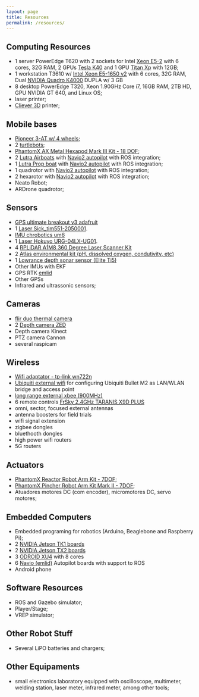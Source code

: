 ```yaml
---
layout: page
title: Resources
permalink: /resources/
---
```


## Computing Resources

 - 1 server PowerEdge T620 with 2 sockets for Intel [Xeon E5-2](https://ark.intel.com/PT-BR/products/64594/Intel-Xeon-Processor-E5-2620-15M-Cache-2_00-GHz-7_20-GTs-Intel-QPI) with 6 cores, 32G RAM, 2 GPUs [Tesla K40](https://www.nvidia.com/content/PDF/kepler/Tesla-K40-Active-Board-Spec-BD-06949-001_v03.pdf) and 1 GPU [Titan Xp](https://www.nvidia.com/en-us/geforce/products/10series/titan-xp/) with 12GB;
 - 1 workstation T3610 w/ [Intel Xeon E5-1650 v2](https://ark.intel.com/pt-br/products/75780/Intel-Xeon-Processor-E5-1650-v2-12M-Cache-3_50-GHz) with 6 cores, 32G RAM, Dual [NVIDIA Quadro K4000](https://www.nvidia.com/content/PDF/data-sheet/DS_NV_Quadro_K4000_OCT13_NV_US_LR.pdf) DUPLA w/ 3 GB 
 - 8 desktop PowerEdge T320, Xeon 1.90GHz Core i7, 16GB RAM, 2TB HD, GPU NVIDIA GT 640, and Linux OS;
 - laser printer;
 - [Cliever 3D](https://www.cliever.com/) printer;

## Mobile bases

 - [Pioneer 3-AT w/ 4 wheels](https://robots.ros.org/pioneer-3-at/);
 - 2 [turtlebots](http://store.clearpathrobotics.com/products/turtlebot-2);
 - [PhantomX AX Metal Hexapod Mark III Kit - 18 DOF](http://www.trossenrobotics.com/phantomx-ax-hexapod.aspx);
 - 2 [Lutra Airboats](http://senseplatypus.com/lutra-airboat/) with [Navio2 autopilot](https://emlid.com.br/navio/) with ROS integration;
 - 1 [Lutra Prop boat](http://senseplatypus.com/lutra-prop/) with [Navio2 autopilot](https://emlid.com.br/navio/) with ROS integration;
 - 1 quadrotor with [Navio2 autopilot](https://emlid.com.br/navio/) with ROS integration;
 - 2 hexarotor with [Navio2 autopilot](https://emlid.com.br/navio/) with ROS integration;
 - Neato Robot;
 - ARDrone quadrotor;

## Sensors

 - [GPS ultimate breakout v3 adafruit](https://www.adafruit.com/product/746)
 - 1 [Laser Sick_tim551-2050001](https://www.sick.com/us/en/detection-and-ranging-solutions/2d-laser-scanners/tim5xx/tim551-2050001/p/p343045). 
 - [IMU chrobotics um6](http://www.chrobotics.com/shop/orientation-sensor-um6)
 - 1 [Laser Hokuyo URG-04LX-UG01](https://www.hokuyo-aut.jp/02sensor/07scanner/urg_04lx_ug01.html). 
 - 4 [RPLiDAR A1M8 360 Degree Laser Scanner Kit](https://www.robotshop.com/en/rplidar-a1m8-360-degree-laser-scanner-development-kit.html)
 - 2 [Atlas environmental kit (pH, dissolved oxygen, condutivity, etc)](https://www.atlas-scientific.com/product_pages/kits/env-sds-kit.html)
 - 1 [Lowrance depth sonar sensor (Elite Ti5)](https://www.lowrance.com/lowrance/type/fishfinders-chartplotters/elite-5-ti-no-xdcr)
 - Other IMUs with EKF
 - GPS RTK [emlid](https://emlid.com/reach/) 
 - Other GPSs
 - Infrared and ultrassonic sensors;

## Cameras
 - [flir duo thermal camera](https://www.flir.com/support/products/duo/)
 - 2 [Depth camera ZED](https://www.stereolabs.com/)
 - Depth camera Kinect
 - PTZ camera Cannon
 - several raspicam
 

## Wireless

 - [Wifi adaptator - tp-link wn722n](http://www.tp-link.com/en/download/TL-WN722N.html)
 - [Ubiquiti external wifi](https://github.com/lsa-pucrs/lsa-pucrs.github.io/blob/master/resources/bulletm2.md) for configuring Ubiquiti Bullet M2 as LAN/WLAN bridge and access point
 - [long range external xbee (900MHz)](https://www.digi.com/products/xbee-rf-solutions/modules/xbee-pro-900hp)
 - 6 remote controls [FrSky 2.4GHz TARANIS X9D PLUS](https://hobbyking.com/pt_pt/frsky-2-4ghz-accst-taranis-x9d-plus-and-x8r-combo-digital-telemetry-radio-system-mode-2.html?___store=pt_pt)
 - omni, sector, focused external antennas
 - antenna boosters for field trials
 - wifi signal extension
 - zigbee dongles
 - bluethooth dongles
 - high power wifi routers
 - 5G routers

## Actuators

 - [PhantomX Reactor Robot Arm Kit - 7DOF](http://www.trossenrobotics.com/p/phantomx-ax-12-reactor-robot-arm.aspx);
 - [PhantomX Pincher Robot Arm Kit Mark II - 7DOF](http://www.trossenrobotics.com/p/PhantomX-Pincher-Robot-Arm.aspx);
 - Atuadores motores DC (com encoder), micromotores DC, servo motores;

## Embedded Computers

 - Embedded programing for robotics (Arduino, Beaglebone and Raspberry Pi);
 - 2 [NVIDIA Jetson TK1 boards](http://www.nvidia.com/object/jetson-tk1-embedded-dev-kit.html)
 - 2 [NVIDIA Jetson TX2 boards](https://developer.nvidia.com/embedded/buy/jetson-tx2)
 - 3 [ODROID XU4](http://www.hardkernel.com/main/products/prdt_info.php?g_code=G143452239825) with 8 cores
 - 6 [Navio (emlid)](https://emlid.com.br/navio/) Autopilot boards with support to ROS 
 - Android phone
 
## Software Resources

 - ROS and Gazebo simulator;
 - Player/Stage;
 - VREP simulator;

## Other Robot Stuff

 - Several LiPO batteries and chargers;

## Other Equipaments

 - small electronics laboratory equipped with oscilloscope, multimeter, welding station, laser meter, infrared meter, among other tools;
